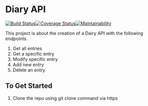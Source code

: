 # Diary API

[![Build Status](https://travis-ci.org/Janet-Namutebi/diary_API.svg?branch=master)](https://travis-ci.org/Janet-Namutebi/diary_API)[![Coverage Status](https://coveralls.io/repos/github/Janet-Namutebi/diary_API/badge.svg?branch=master)](https://coveralls.io/github/Janet-Namutebi/diary_API?branch=master)[![Maintainability](https://api.codeclimate.com/v1/badges/5bad10f763e44986e1c4/maintainability)](https://codeclimate.com/github/Janet-Namutebi/diary_API/maintainability)

This project is about the creation of a Dairy API with the following endpoints.
1. Get all entries
2. Get a specific entry
3. Modify specific entry
4. Add new entry
5. Delete an entry

## To Get Started
1. Clone the repo using git clone command via https 